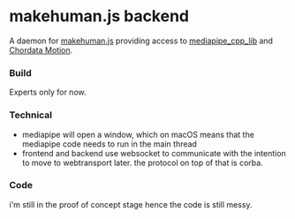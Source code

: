 # makehuman.js backend

A daemon for [makehuman.js](https://github.com/markandre13/makehuman.js) providing access to [mediapipe_cpp_lib](https://github.com/markandre13/mediapipe_cpp_lib) and [Chordata Motion](https://chordata.cc).

### Build

Experts only for now.

### Technical

* mediapipe will open a window, which on macOS means that the mediapipe code
  needs to run in the main thread
* frontend and backend use websocket to communicate with the intention to
  move to webtransport later. the protocol on top of that is corba.

### Code

i'm still in the proof of concept stage hence the code is still messy.

<!--
once mediapipe_cpp_lib has been build:

# we need this version, the one in protobuf won't do
cd protobuf-3.19.1
./configure --prefix=/Users/mark/lib
make -j6
make install

cp /Users/mark/upstream/mediapipe_cpp_lib/src/gmod_api.h .
ln -s /Users/mark/upstream/mediapipe_cpp_lib/import_files mediapipe
ln -s /Users/mark/upstream/mediapipe_cpp_lib/mediapipe_graphs .
ln -s /Users/mark/upstream/mediapipe_cpp_lib/mediapipe_models .

c++ -std=c++17 -I. -I/Users/mark/lib/include -I/usr/local/Cellar/opencv@3/3.4.16_4/include  -L/Users/mark/lib/lib -L /Users/mark/upstream/mediapipe_cpp_lib/library -lprotobuf -lgmod main.cc
DYLD_LIBRARY_PATH=/Users/mark/upstream/mediapipe_cpp_lib/library ./a.out

-->

